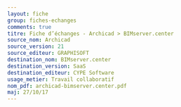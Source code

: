 ```yaml
---
layout: fiche
group: fiches-echanges
comments: true
titre: Fiche d’échanges - Archicad > BIMserver.center
source_nom: Archicad
source_version: 21
source_editeur: GRAPHISOFT
destination_nom: BIMserver.center
destination_version: SaaS 
destination_editeur: CYPE Software
usage_metier: Travail collaboratif
nom_pdf: archicad-bimserver.center.pdf
maj: 27/10/17
---
```

